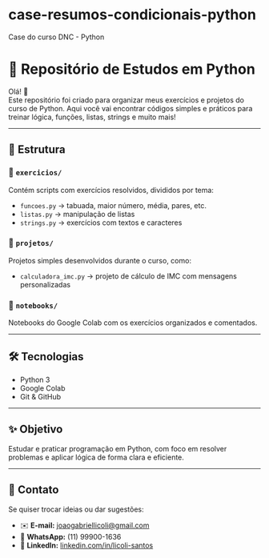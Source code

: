 # case-resumos-condicionais-python
Case do curso DNC - Python 
# 🚀 Repositório de Estudos em Python

Olá! 👋  
Este repositório foi criado para organizar meus exercícios e projetos do curso de Python. Aqui você vai encontrar códigos simples e práticos para treinar lógica, funções, listas, strings e muito mais!

---

## 📂 Estrutura

### 📁 `exercicios/`
Contém scripts com exercícios resolvidos, divididos por tema:

- `funcoes.py` → tabuada, maior número, média, pares, etc.
- `listas.py` → manipulação de listas
- `strings.py` → exercícios com textos e caracteres

### 📁 `projetos/`
Projetos simples desenvolvidos durante o curso, como:

- `calculadora_imc.py` → projeto de cálculo de IMC com mensagens personalizadas

### 📁 `notebooks/`
Notebooks do Google Colab com os exercícios organizados e comentados.

---

## 🛠 Tecnologias

- Python 3
- Google Colab
- Git & GitHub

---

## ✨ Objetivo

Estudar e praticar programação em Python, com foco em resolver problemas e aplicar lógica de forma clara e eficiente.

---

## 💬 Contato

Se quiser trocar ideias ou dar sugestões:
- ✉️ **E-mail:** joaogabriellicoli@gmail.com  
- 📱 **WhatsApp:** (11) 99900-1636  
- 💼 **LinkedIn:** [linkedin.com/in/licoli-santos](https://www.linkedin.com/in/licoli-santos)

